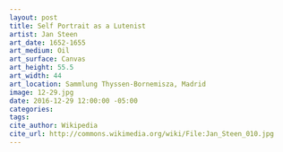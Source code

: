 ```yaml
---
layout: post
title: Self Portrait as a Lutenist
artist: Jan Steen
art_date: 1652-1655
art_medium: Oil
art_surface: Canvas
art_height: 55.5
art_width: 44
art_location: Sammlung Thyssen-Bornemisza, Madrid
image: 12-29.jpg
date: 2016-12-29 12:00:00 -05:00
categories:
tags:
cite_author: Wikipedia
cite_url: http://commons.wikimedia.org/wiki/File:Jan_Steen_010.jpg
---
```

